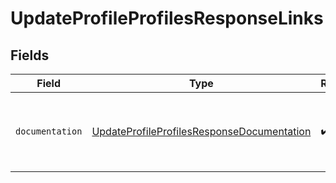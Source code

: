 # UpdateProfileProfilesResponseLinks


## Fields

| Field                                                                                                           | Type                                                                                                            | Required                                                                                                        | Description                                                                                                     |
| --------------------------------------------------------------------------------------------------------------- | --------------------------------------------------------------------------------------------------------------- | --------------------------------------------------------------------------------------------------------------- | --------------------------------------------------------------------------------------------------------------- |
| `documentation`                                                                                                 | [UpdateProfileProfilesResponseDocumentation](../../models/errors/UpdateProfileProfilesResponseDocumentation.md) | :heavy_check_mark:                                                                                              | The URL to the generic Mollie API error handling guide.                                                         |